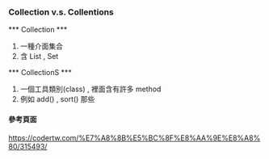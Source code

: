 ### Collection v.s. Collentions ###

*** Collection ***

1. 一種介面集合
2. 含 List , Set

*** CollectionS ***

1. 一個工具類別(class) , 裡面含有許多 method
2. 例如 add() , sort() 那些


#### 參考頁面 ####

https://codertw.com/%E7%A8%8B%E5%BC%8F%E8%AA%9E%E8%A8%80/315493/